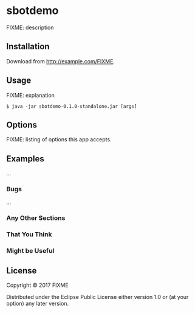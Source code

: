 # sbotdemo

FIXME: description

## Installation

Download from http://example.com/FIXME.

## Usage

FIXME: explanation

    $ java -jar sbotdemo-0.1.0-standalone.jar [args]

## Options

FIXME: listing of options this app accepts.

## Examples

...

### Bugs

...

### Any Other Sections
### That You Think
### Might be Useful

## License

Copyright © 2017 FIXME

Distributed under the Eclipse Public License either version 1.0 or (at
your option) any later version.
